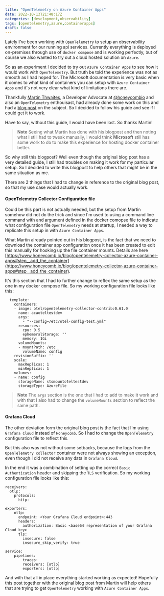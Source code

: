 ```yaml
---
title: "OpenTelemetry on Azure Container Apps"
date: 2022-10-13T21:48:17Z
categories: [development,observability]
tags: [opentelemetry,azure,containerapps]
draft: false
---
```


Lately I've been working with `OpenTelemetry` to setup an observability environment for our running api services. Currently everything is deployed on-premises through use of `docker compose` and is working perfectly, but of course we also wanted to try out a cloud hosted solution on `Azure`.

So as an experiment I decided to try out `Azure Container Apps` to see how it would work with `OpenTelemetry`. But truth be told the experience was not as smooth as I had hoped for. The Microsoft documentation is very basic when it comes to what kind of containers you can setup with `Azure Container Apps` and it's not very clear what kind of limitations there are.

Thankfully [Martin Thwaites](https://twitter.com/MartinDotNet), a Developer Advocate at [@honeycombio](https://twitter.com/honeycombio) and also an `OpenTelemetry` enthouisast, had already done some work on this and had a [blog post](https://www.honeycomb.io/blog/opentelemetry-collector-azure-container-apps) on the subject. So I decided to follow his guide and see if I could get it to work.

Have to say, without this guide, I would have been lost. So thanks Martin!

> **Note** Seeing what Martin has done with his blogpost and then noting what I still had to tweak manually, I would think **Microsoft** still has some work to do to make this experience for hosting docker container better.

So why still this blogpost? Well even though the original blog post has a very detailed guide, I still had troubles on making it work for my particular setup. So I decided to write this blogpost to help others that might be in the same situation as me.

There are 2 things that I had to change in reference to the original blog post, so that my use case would actually work.

#### OpenTelemetry Collector Configuration file

Could be this part is not actually needed, but the setup from Martin somehow did not do the trick and since I'm used to using a command line command with and argument defined in the docker comopse file to indicate what configuration file `OpenTelemetry` needs at startup, I needed a way to replicate this setup in with `Azure Container Apps`.

What Martin already pointed out in his blogpost, is the fact that we need to download the container app configuration once it has been created to edit this manually for hooking up the file container mounts. Details are here [https://www.honeycomb.io/blog/opentelemetry-collector-azure-container-apps#step__add_the_container](https://www.honeycomb.io/blog/opentelemetry-collector-azure-container-apps#step__add_the_container).

It's this section that I had to further change to reflex the same setup as the one in my docker compose file.
So my working configuration file looks like this:

```
  template:
    containers:
    - image: otel/opentelemetry-collector-contrib:0.61.0
      name: acaoteltestdev
      args:
        - "--config=/etc/otel-config-test.yml"
      resources:
        cpu: 0.5
        ephemeralStorage: ''
        memory: 1Gi
      volumeMounts:
      - mountPath: /etc
        volumeName: config
    revisionSuffix: ''
    scale:
      maxReplicas: 1
      minReplicas: 1
    volumes:
    - name: config
      storageName: stsmountoteltestdev
      storageType: AzureFile
```

> **Note** The `args` section is the one that I had to add to make it work and with that I also had to change the `volumeMounts` section to reflect the same path.

#### Grafana Cloud

The other deviation form the original blog post is the fact that I'm using `Grafana Cloud` instead of `Honeycomb`. So I had to change the `OpenTelemetry` configuration file to reflect this.

But this also was not without some setbacks, because the logs from the `OpenTelemetry collector` container were not always showing an exception, even though I did not receive any data in `Grafana Cloud`.

In the end it was a combination of setting up the correct `Basic Authentication` header and skipping the `TLS` verification. So my working configuration file looks like this:

```
receivers:
  otlp:
    protocols:
      http:

exporters:
    otlp:
      endpoint: <Your Grafana Cloud endpoint>:443
      headers:
        authorization: Basic <base64 representation of your Grafana Cloud key>
      tls:
        insecure: false
        insecure_skip_verify: true

service:
    pipelines:
        traces:
        receivers: [otlp]
        exporters: [otlp]
```

And with that all in place everything started working as expected!
Hopefully this post together with the original blog post from Martin will help others that are trying to get `OpenTelemetry` working with `Azure Container Apps`.